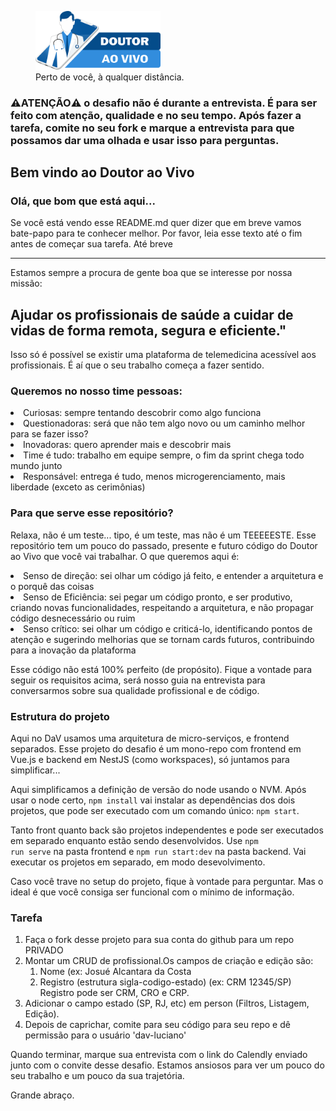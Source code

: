 <a src="https://www.doutoraovivo.com.br">
<figure>
    <img width="200px" src="./frontend/src/assets/logo-draovivo-site.png"
         alt="Logo do Doutor ao Vivo">
<figcaption>Perto de você, à qualquer distância.</figcaption>
</figure>
</a>


### ⚠️ATENÇÃO⚠️ o desafio não é durante a entrevista. É para ser feito com atenção, qualidade e no seu tempo. Após fazer a tarefa, comite no seu fork e marque a entrevista para que possamos dar uma olhada e usar isso para perguntas. </span>

## Bem vindo ao Doutor ao Vivo
### Olá, que bom que está aqui...
Se você está vendo esse README.md quer dizer que em breve vamos bate-papo para te conhecer melhor. 
Por favor, leia esse texto até o fim antes de começar sua tarefa. Até breve

<hr /> 

Estamos sempre a procura de gente boa que se interesse por nossa missão:

## Ajudar os profissionais de saúde a cuidar de vidas de forma remota, segura e eficiente." 

Isso só é possível se existir uma plataforma de telemedicina acessível aos profissionais. É aí que o seu 
trabalho começa a fazer sentido.

### Queremos no nosso time pessoas:
<ou>
    <li>Curiosas: sempre tentando descobrir como algo funciona</li>
    <li>Questionadoras: será que não tem algo novo ou um caminho melhor para se fazer isso?</li>
    <li>Inovadoras: quero aprender mais e descobrir mais</li>
    <li>Time é tudo: trabalho em equipe sempre, o fim da sprint chega todo mundo junto</li>
    <li>Responsável: entrega é tudo, menos microgerenciamento, mais liberdade (exceto as cerimônias)</li>
</ou>

### Para que serve esse repositório?

Relaxa, não é um teste... tipo, é um teste, mas não é um TEEEEESTE. Esse repositório tem um pouco 
do passado, presente e futuro código do Doutor ao Vivo que você vai trabalhar. O que queremos aqui é:

<ou>
    <li>Senso de direção: sei olhar um código já feito, e entender a arquitetura e o porquê das coisas</li>
    <li>Senso de Eficiência: sei pegar um código pronto, e ser produtivo, criando novas funcionalidades, respeitando
a arquitetura, e não propagar código desnecessário ou ruim</li>
    <li>Senso crítico: sei olhar um código e criticá-lo, identificando pontos de atenção e sugerindo 
melhorias que se tornam cards futuros, contribuindo para a inovação da plataforma</li>
</ou>

Esse código não está 100% perfeito (de propósito). Fique a vontade para seguir os requisitos acima, será
nosso guia na entrevista para conversarmos sobre sua qualidade profissional e de código.

### Estrutura do projeto
Aqui no DaV usamos uma arquitetura de micro-serviços, e frontend separados. Esse projeto do desafio é um mono-repo 
com frontend em Vue.js e backend em NestJS (como workspaces), só juntamos para simplificar... 

Aqui simplificamos a definição de versão do node usando o NVM. Após usar o node certo, <code>npm install</code>
vai instalar as dependências dos dois projetos, que pode ser executado com um comando único: <code>npm start</code>. 

Tanto front quanto back são projetos independentes e pode ser executados em separado enquanto estão
sendo desenvolvidos. Use <code>npm run serve</code> na pasta frontend e <code>npm run start:dev</code> na pasta backend.
Vai executar os projetos em separado, em modo desevolvimento.

Caso você trave no setup do projeto, fique à vontade para perguntar. Mas o ideal é que você consiga ser
funcional com o mínimo de informação.

### Tarefa
<ol>
<li>Faça o fork desse projeto para sua conta do github para um repo PRIVADO</li>
<li>Montar um CRUD de profissional.Os campos de criação e edição são:
    <ol>
        <li>Nome (ex: Josué Alcantara da Costa</li>
        <li>Registro (estrutura sigla-codigo-estado) (ex: CRM 12345/SP) Registro pode ser CRM, CRO e CRP. </li>
    </ol>
</li>
<li>Adicionar o campo estado (SP, RJ, etc) em person (Filtros, Listagem, Edição).</li>
<li>Depois de caprichar, comite para seu código para seu repo e dê permissão para o usuário 'dav-luciano'</li>
</ol>

Quando terminar, marque sua entrevista com o link do Calendly enviado junto com o convite desse desafio.
Estamos ansiosos para ver um pouco do seu trabalho e um pouco da sua trajetória.

Grande abraço.
